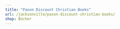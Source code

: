 ```yaml
---
title: "Paxon Discount Christian Books"
url: /jacksonville/paxon-discount-christian-books/
shop: Bücher
---
```

